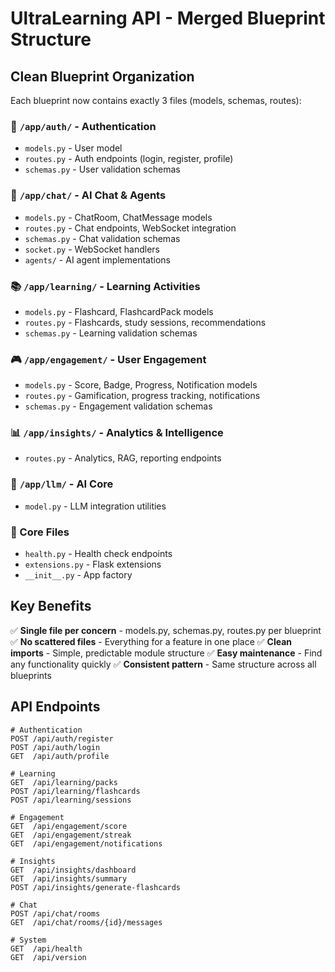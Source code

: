 # UltraLearning API - Merged Blueprint Structure

## Clean Blueprint Organization

Each blueprint now contains exactly 3 files (models, schemas, routes):

### 🔐 `/app/auth/` - Authentication
- `models.py` - User model
- `routes.py` - Auth endpoints (login, register, profile)
- `schemas.py` - User validation schemas

### 🤖 `/app/chat/` - AI Chat & Agents
- `models.py` - ChatRoom, ChatMessage models
- `routes.py` - Chat endpoints, WebSocket integration
- `schemas.py` - Chat validation schemas
- `socket.py` - WebSocket handlers
- `agents/` - AI agent implementations

### 📚 `/app/learning/` - Learning Activities
- `models.py` - Flashcard, FlashcardPack models
- `routes.py` - Flashcards, study sessions, recommendations
- `schemas.py` - Learning validation schemas

### 🎮 `/app/engagement/` - User Engagement
- `models.py` - Score, Badge, Progress, Notification models
- `routes.py` - Gamification, progress tracking, notifications
- `schemas.py` - Engagement validation schemas

### 📊 `/app/insights/` - Analytics & Intelligence
- `routes.py` - Analytics, RAG, reporting endpoints

### 🧠 `/app/llm/` - AI Core
- `model.py` - LLM integration utilities

### 🏥 Core Files
- `health.py` - Health check endpoints
- `extensions.py` - Flask extensions
- `__init__.py` - App factory

## Key Benefits

✅ **Single file per concern** - models.py, schemas.py, routes.py per blueprint
✅ **No scattered files** - Everything for a feature in one place
✅ **Clean imports** - Simple, predictable module structure
✅ **Easy maintenance** - Find any functionality quickly
✅ **Consistent pattern** - Same structure across all blueprints

## API Endpoints

```
# Authentication
POST /api/auth/register
POST /api/auth/login
GET  /api/auth/profile

# Learning
GET  /api/learning/packs
POST /api/learning/flashcards
POST /api/learning/sessions

# Engagement  
GET  /api/engagement/score
GET  /api/engagement/streak
GET  /api/engagement/notifications

# Insights
GET  /api/insights/dashboard
GET  /api/insights/summary
POST /api/insights/generate-flashcards

# Chat
POST /api/chat/rooms
GET  /api/chat/rooms/{id}/messages

# System
GET  /api/health
GET  /api/version
```